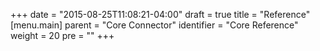 +++
date = "2015-08-25T11:08:21-04:00"
draft = true
title = "Reference"
[menu.main]
  parent = "Core Connector"
  identifier = "Core Reference"
  weight = 20
  pre = "<i class='fa fa-book'></i>"
+++
